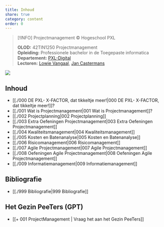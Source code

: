 ```yaml
---  
title: Inhoud  
share: true  
category: content  
order: 0  
---  
```

> [!INFO] Projectmanagement © Hogeschool PXL  
>   
> **OLOD:** 42TIN1250 Projectmanagement  
> **Opleiding:** Professionele bachelor in de Toegepaste informatica  
> **Departement:** [PXL-Digital](https://www.pxl.be/digital)   
> **Lectoren:** [Lowie Vangaal](https://www.linkedin.com/in/lowievangaal/), [Jan Castermans](https://www.linkedin.com/in/jancastermans/)  
  
![](https://i.imgur.com/wG1hpON.png)  
  
## Inhoud  
  
- [[./000 DE PXL- X-FACTOR, dat tikkeltje meer!|000 DE PXL- X-FACTOR, dat tikkeltje meer!]]?  
- [[./001 Wat is Projectmanagement|001 Wat is Projectmanagement]]?  
- [[./002 Projectplanning|002 Projectplanning]]  
- [[./003 Extra Oefeningen Projectmanagement|003 Extra Oefeningen Projectmanagement]]  
- [[./004 Kwaliteitsmanagement|004 Kwaliteitsmanagement]]  
- [[./005 Kosten en Batenanalyse|005 Kosten en Batenanalyse]]   
- [[./006 Risicomanagement|006 Risicomanagement]]  
- [[./007 Agile Projectmanagement|007 Agile Projectmanagement]]  
- [[./008 Oefeningen Agile Projectmanagement|008 Oefeningen Agile Projectmanagement]]  
- [[./009 Informatiemanagement|009 Informatiemanagement]]  
  
## Bibliografie  
  
- [[./999 Bibliografie|999 Bibliografie]]  
## Het Gezin PeeTers (GPT)  
  
- [[+ 001 ProjectManagement | Vraag het aan het Gezin PeeTers]]  
